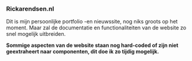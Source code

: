 ### Rickarendsen.nl
Dit is mijn persoonlijke portfolio -en nieuwssite, nog niks groots op het moment. Maar zal de documentatie en functionaliteiten van de website
zo snel mogelijk uitbreiden.

**Sommige aspecten van de website staan nog hard-coded of zijn niet geextraheert naar componenten, dit doe ik zo tijdig mogelijk.**
